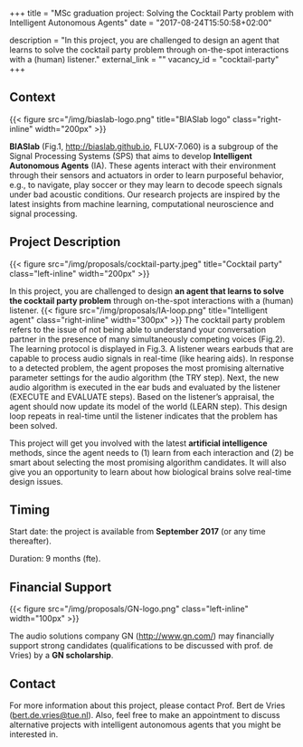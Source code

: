 +++
title = "MSc graduation project: Solving the Cocktail Party problem with Intelligent Autonomous Agents"
date = "2017-08-24T15:50:58+02:00"

description = "In this project, you are challenged to design an agent that learns to solve the cocktail party problem through on-the-spot interactions with a (human) listener."
external_link = ""
vacancy_id = "cocktail-party"
+++


## Context

{{< figure src="/img/biaslab-logo.png" title="BIASlab logo" class="right-inline" width="200px" >}}

**BIASlab** (Fig.1, <http://biaslab.github.io>, FLUX-7.060) is
a subgroup of the Signal Processing Systems (SPS) that aims to develop
**Intelligent Autonomous Agents** (IA). These agents interact with their
environment through their sensors and actuators in order to learn
purposeful behavior, e.g., to navigate, play soccer or they may learn to
decode speech signals under bad acoustic conditions. Our research
projects are inspired by the latest insights from machine learning,
computational neuroscience and signal processing.

## Project Description

{{< figure src="/img/proposals/cocktail-party.jpeg" title="Cocktail party" class="left-inline" width="200px" >}}

In this project, you are challenged to design **an agent that learns to solve
the cocktail party problem** through on-the-spot interactions with a (human)
listener. {{< figure src="/img/proposals/IA-loop.png" title="Intelligent agent"
class="right-inline" width="300px" >}} The cocktail party problem refers to the
issue of not being able to understand your conversation partner in the presence
of many simultaneously competing voices (Fig.2). The learning protocol is
displayed in Fig.3. A listener wears earbuds that are capable to process audio
signals in real-time (like hearing aids). In response to a detected problem, the
agent proposes the most promising alternative parameter settings for the audio
algorithm (the TRY step). Next, the new audio algorithm is executed in the ear
buds and evaluated by the listener (EXECUTE and EVALUATE steps). Based on the
listener’s appraisal, the agent should now update its model of the world (LEARN
step). This design loop repeats in real-time until the listener indicates that
the problem has been solved.


This project will get you involved with the latest **artificial
intelligence** methods, since the agent needs to (1) learn from each
interaction and (2) be smart about selecting the most promising
algorithm candidates. It will also give you an opportunity to learn
about how biological brains solve real-time design issues.

## Timing

Start date: the project is available from **September 2017** (or any time thereafter).

Duration: 9 months (fte).

## Financial Support

{{< figure src="/img/proposals/GN-logo.png" class="left-inline" width="100px" >}}

The audio solutions company GN (<http://www.gn.com/>) may financially support strong candidates (qualifications to be discussed with prof. de Vries) by a **GN scholarship**.

## Contact

For more information about this project, please contact Prof. Bert de
Vries (<bert.de.vries@tue.nl>). Also, feel free to make an appointment
to discuss alternative projects with intelligent autonomous agents that
you might be interested in.
